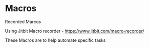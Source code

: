 Macros
======

Recorded Marcos

Using Jitbit Macro recorder - https://www.jitbit.com/macro-recorder/

These Macros are to help automate specific tasks
